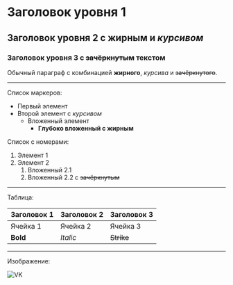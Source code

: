 # Заголовок уровня 1

## Заголовок уровня 2 с **жирным** и *курсивом*

### Заголовок уровня 3 с ~~зачёркнутым~~ текстом

Обычный параграф с комбинацией **жирного**, *курсива* и ~~зачёркнутого~~.

---

Список маркеров:

- Первый элемент
- Второй элемент с *курсивом*
    - Вложенный элемент
        - **Глубоко вложенный с жирным**

Список с номерами:

1. Элемент 1
2. Элемент 2
    1. Вложенный 2.1
    2. Вложенный 2.2 с ~~зачёркнутым~~

---

Таблица:

| Заголовок 1 | Заголовок 2 | Заголовок 3 |
|-------------|-------------|-------------|
| Ячейка 1    | Ячейка 2    | Ячейка 3    |
| **Bold**    | *Italic*    | ~~Strike~~  |

---

Изображение:

![VK](https://sun1-56.userapi.com/s/v1/ig2/Kg4c0kuXW6zcGthugrunlMWEnbCAz37vaIVW24A95Y6_D59_kO-dCouEd-B_l5ZpNdQJ7FIh-2qQHlkS-xRG0Fmk.jpg?quality=95&as=32x32,48x48,72x72,108x108,160x160,240x240,360x360,480x480,540x540,640x640,720x720,1080x1080&from=bu&cs=1080x0)